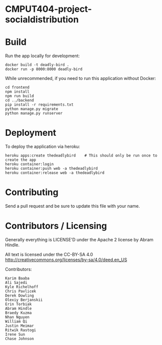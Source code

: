 CMPUT404-project-socialdistribution
===================================

Build
============
Run the app locally for development:
```shell
docker build -t deadly-bird .      
docker run -p 8000:8000 deadly-bird
```

While unrecommended, if you need to run this application without Docker:
```shell
cd frontend
npm install
npm run build
cd ../backend
pip install -r requirements.txt
python manage.py migrate
python manage.py runserver
```

Deployment
============
To deploy the application via heroku:
```shell
heroku apps:create thedeadlybird    # This should only be run once to create the app
heroku container:login
heroku container:push web -a thedeadlybird
heroku container:release web -a thedeadlybird
```

Contributing
============

Send a pull request and be sure to update this file with your name.

Contributors / Licensing
========================

Generally everything is LICENSE'D under the Apache 2 license by Abram Hindle.

All text is licensed under the CC-BY-SA 4.0 http://creativecommons.org/licenses/by-sa/4.0/deed.en_US

Contributors:

    Karim Baaba
    Ali Sajedi
    Kyle Richelhoff
    Chris Pavlicek
    Derek Dowling
    Olexiy Berjanskii
    Erin Torbiak
    Abram Hindle
    Braedy Kuzma
    Nhan Nguyen 
    William Qi
    Justin Meimar
    Ritwik Rastogi
    Irene Sun
    Chase Johnson
